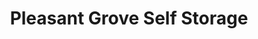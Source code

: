 ---
title: "Pleasant Grove Self Storage"
url: /zanesville/pleasant-grove-self-storage/
shop: storage rental
---
